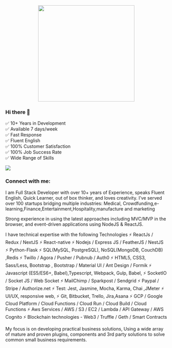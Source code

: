 
<div align="center">
  <img src="https://www.springboard.com/blog/wp-content/uploads/2020/07/5-qualities-of-high-performing-software-engineers.png" width="300" class="round" height="300"/>
</div>

### Hi there 👋

✅ 10+ Years in Development </br>
✅ Available 7 days/week </br>
✅ Fast Response </br>
✅ Fluent English </br>
✅ 100% Customer Satisfaction </br>
✅ 100% Job Success Rate </br>
✅ Wide Range of Skills</br>

![](https://komarev.com/ghpvc/?username=sutharms)

<h3 align="left">Connect with me:</h3>

 I am  Full Stack Developer with over 10+ years of Experience, speaks Fluent English, Quick Learner, out of box thinker, and loves creativity. I’ve served over 100 startups bridging multiple industries: Medical, Crowdfunding,e-learning,Finance,Entertainment,Hospitality,manufacture and marketing

Strong experience in using the latest approaches including MVC/MVP in the browser, and event-driven applications using NodeJS & ReactJS.

I have technical expertise with the following Technologies 
⚡ ReactJs / Redux  / NextJS
⚡ React-native
⚡ Nodejs / Express JS / FeatherJS / NestJS
⚡ Python-Flask
⚡ SQL(MySQL, PostgreSQL), NoSQL(MongoDB, CouchDB) ,Redis 
⚡ Twillo  / Agora / Pusher / Pubnub / Auth0
⚡ HTML5, CSS3, Sass/Less, Bootstrap , Bootstrap / Material UI / Ant Design / Formik
⚡ Javascript (ES5/ES6+, Babel),Typescript, Webpack, Gulp, Babel,
⚡  SocketIO / Socket JS / Web Socket 
⚡ MailChimp / Sparkpost / Sendgrid
⚡ Paypal / Stripe / Authorize.net
⚡ Test: Jest, Jasmine, Mocha, Karma, Chai ,JMeter
⚡ UI/UX, responsive web,
⚡ Git, Bitbucket, Trello, Jira,Asana
⚡ GCP / Google Cloud Platform / Cloud Functions / Cloud Run / Cloud Build / Cloud Functions 
⚡ Aws Services / AWS  / S3 / EC2 / Lambda / API Gateway / AWS Cognito
⚡ Blockchain technologies - Web3 / Truffle / Geth / Smart Contracts

My focus is on developing practical business solutions, Using a wide array of mature and proven plugins, components and 3rd party solutions to solve common small business requirements.
<!-- 
[![Top Langs](https://github-readme-stats.vercel.app/api/top-langs/?username=sachinsuthar)] -->




